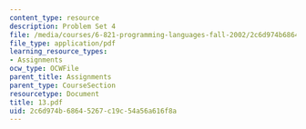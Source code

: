 ```yaml
---
content_type: resource
description: Problem Set 4
file: /media/courses/6-821-programming-languages-fall-2002/2c6d974b68645267c19c54a56a616f8a_13.pdf
file_type: application/pdf
learning_resource_types:
- Assignments
ocw_type: OCWFile
parent_title: Assignments
parent_type: CourseSection
resourcetype: Document
title: 13.pdf
uid: 2c6d974b-6864-5267-c19c-54a56a616f8a
---
```


